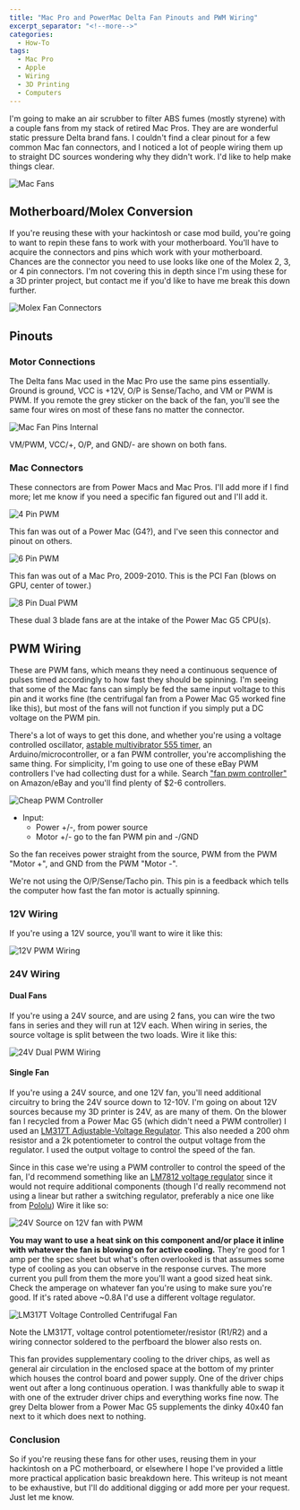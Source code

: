 ```yaml
---
title: "Mac Pro and PowerMac Delta Fan Pinouts and PWM Wiring"
excerpt_separator: "<!--more-->"
categories:
  - How-To
tags:
  - Mac Pro
  - Apple
  - Wiring
  - 3D Printing
  - Computers
---
```

I'm going to make an air scrubber to filter ABS fumes (mostly styrene) with a couple fans from my stack of retired Mac Pros. They are are wonderful static pressure Delta brand fans. I couldn't find a clear pinout for a few common Mac fan connectors, and I noticed a lot of people wiring them up to straight DC sources wondering why they didn't work. I'd like to help make things clear.

<!--more-->

![Mac Fans](/assets/images/posts/macfans/MacFans.jpg)

## Motherboard/Molex Conversion

If you're reusing these with your hackintosh or case mod build, you're going to want to repin these fans to work with your motherboard. You'll have to acquire the connectors and pins which work with your motherboard. Chances are the connector you need to use looks like one of the Molex 2, 3, or 4 pin connectors.
I'm not covering this in depth since I'm using these for a 3D printer project, but contact me if you'd like to have me break this down further.

![Molex Fan Connectors](/assets/images/posts/macfans/MolexFanConnectors.PNG)

## Pinouts

### Motor Connections

The Delta fans Mac used in the Mac Pro use the same pins essentially. Ground is ground, VCC is +12V, O/P is Sense/Tacho, and VM or PWM is PWM.
If you remote the grey sticker on the back of the fan, you'll see the same four wires on most of these fans no matter the connector.

![Mac Fan Pins Internal](/assets/images/posts/macfans/MacFanPins.jpg)

VM/PWM, VCC/+, O/P, and GND/- are shown on both fans.

### Mac Connectors

These connectors are from Power Macs and Mac Pros. I'll add more if I find more; let me know if you need a specific fan figured out and I'll add it.

![4 Pin PWM](/assets/images/posts/macfans/MacFan4PinPWM.jpg)

This fan was out of a Power Mac (G4?), and I've seen this connector and pinout on others.

![6 Pin PWM](/assets/images/posts/macfans/MacFan6PinPWM.jpg)

This fan was out of a Mac Pro, 2009-2010. This is the PCI Fan (blows on GPU, center of tower.)

![8 Pin Dual PWM](/assets/images/posts/macfans/MacFanDual8PinPWM.jpg)

These dual 3 blade fans are at the intake of the Power Mac G5 CPU(s).

## PWM Wiring

These are PWM fans, which means they need a continuous sequence of pulses timed accordingly to how fast they should be spinning. I'm seeing that some of the Mac fans can simply be fed the same input voltage to this pin and it works fine (the centrifugal fan from a Power Mac G5 worked fine like this), but most of the fans will not function if you simply put a DC voltage on the PWM pin.

There's a lot of ways to get this done, and whether you're using a voltage controlled oscillator, [astable multivibrator 555 timer](http://www.electronics-tutorials.ws/waveforms/555_oscillator.html), an Arduino/microcontroller, or a fan PWM controller, you're accomplishing the same thing. For simplicity, I'm going to use one of these eBay PWM controllers I've had collecting dust for a while. Search ["fan pwm controller"](https://www.amazon.com/RioRand-Voltage-Motor-Speed-Controller/dp/B00N30UK2M/) on Amazon/eBay and you'll find plenty of $2-6 controllers.

![Cheap PWM Controller](/assets/images/posts/macfans/CheapPWMController.jpg)

- Input:
  - Power +/-, from power source
  - Motor +/- go to the fan PWM pin and -/GND

So the fan receives power straight from the source, PWM from the PWM "Motor +", and GND from the PWM "Motor -".

We're not using the O/P/Sense/Tacho pin. This pin is a feedback which tells the computer how fast the fan motor is actually spinning.

### 12V Wiring

If you're using a 12V source, you'll want to wire it like this:

![12V PWM Wiring](/assets/images/posts/macfans/MacFan12VPWMWiring.jpg)

### 24V Wiring

#### Dual Fans

If you're using a 24V source, and are using 2 fans, you can wire the two fans in series and they will run at 12V each. When wiring in series, the source voltage is split between the two loads. Wire it like this:

![24V Dual PWM Wiring](/assets/images/posts/macfans/MacFan24VPWMSeries.jpg)

#### Single Fan

If you're using a 24V source, and one 12V fan, you'll need additional circuitry to bring the 24V source down to 12-10V. I'm going on about 12V sources because my 3D printer is 24V, as are many of them. On the blower fan I recycled from a Power Mac G5 (which didn't need a PWM controller) I used an [LM317T Adjustable-Voltage Regulator](http://www.ti.com/lit/ds/symlink/lm317.pdf). This also needed a 200 ohm resistor and a 2k potentiometer to control the output voltage from the regulator. I used the output voltage to control the speed of the fan.

Since in this case we're using a PWM controller to control the speed of the fan, I'd recommend something like an [LM7812 voltage regulator](http://www.ti.com/lit/gpn/lm7800) since it would not require additional components (though I'd really recommend not using a linear but rather a switching regulator, preferably a nice one like from [Pololu](https://www.pololu.com/category/131/step-down-voltage-regulators)) Wire it like so:

![24V Source on 12V fan with PWM](/assets/images/posts/macfans/MacFan24VPWMWiring12VReg.jpg)

**You may want to use a heat sink on this component and/or place it inline with whatever the fan is blowing on for active cooling.** They're good for 1 amp per the spec sheet but what's often overlooked is that assumes some type of cooling as you can observe in the response curves. The more current you pull from them the more you'll want a good sized heat sink. Check the amperage on whatever fan you're using to make sure you're good. If it's rated above ~0.8A I'd use a different voltage regulator.

![LM317T Voltage Controlled Centrifugal Fan](/assets/images/posts/macfans/MacFanCentrifugalLM317T.jpg)

Note the LM317T, voltage control potentiometer/resistor (R1/R2) and a wiring connector soldered to the perfboard the blower also rests on.

This fan provides supplementary cooling to the driver chips, as well as general air circulation in the enclosed space at the bottom of my printer which houses the control board and power supply. One of the driver chips went out after a long continuous operation. I was thankfully able to swap it with one of the extruder driver chips and everything works fine now. The grey Delta blower from a Power Mac G5 supplements the dinky 40x40 fan next to it which does next to nothing.

### Conclusion

So if you're reusing these fans for other uses, reusing them in your hackintosh on a PC motherboard, or elsewhere I hope I've provided a little more practical application basic breakdown here. This writeup is not meant to be exhaustive, but I'll do additional digging or add more per your request. Just let me know.
